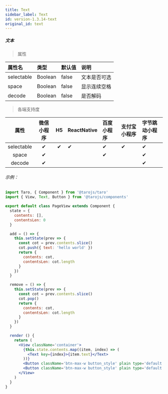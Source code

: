 ```yaml
---
title: Text
sidebar_label: Text
id: version-1.3.14-text
original_id: text
---
```


##### 文本

> 属性

| 属性名 | 类型 | 默认值 | 说明 |
| :- | :- | :- | :- |
| selectable | Boolean | false  | 文本是否可选 |
| space      | Boolean | false  | 显示连续空格 |
| decode     | Boolean | false  | 是否解码     |

>各端支持度

| 属性 | 微信小程序 | H5 | ReactNative | 百度小程序 | 支付宝小程序 | 字节跳动小程序 |
| :-: | :-: | :-: | :- | :- | :- | :- |
| selectable | ✔ | ✔ |  ✔| ✔ | ✔ | ✔ |
| space | ✔ |  |  | ✔ |  | ✔ |
| decode | ✔ |  |  |  |  | ✔ |


###### 示例：
```jsx
import Taro, { Component } from '@tarojs/taro'
import { View, Text, Button } from '@tarojs/components'

export default class PageView extends Component {
  state = {
    contents: [],
    contentsLen: 0
  }

  add = () => {
    this.setState(prev => {
      const cot = prev.contents.slice()
      cot.push({ text: 'hello world' })
      return {
        contents: cot,
        contentsLen: cot.length
      }
    })
  }

  remove = () => {
    this.setState(prev => {
      const cot = prev.contents.slice()
      cot.pop()
      return {
        contents: cot,
        contentsLen: cot.length
      }
    })
  }

  render () {
    return (
      <View className='container'>
        {this.state.contents.map((item, index) => (
          <Text key={index}>{item.text}</Text>
        ))}
        <Button className='btn-max-w button_style' plain type='default' onClick={this.add}>add line</Button>
        <Button className='btn-max-w button_style' plain type='default' disabled={this.state.contentsLen ? false : true} onClick={this.remove}>remove line</Button>
      </View>
    )
  }
}
```
